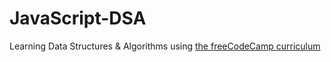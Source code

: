 # JavaScript-DSA

Learning Data Structures & Algorithms using [the freeCodeCamp curriculum](https://www.freecodecamp.org/learn/javascript-algorithms-and-data-structures)

